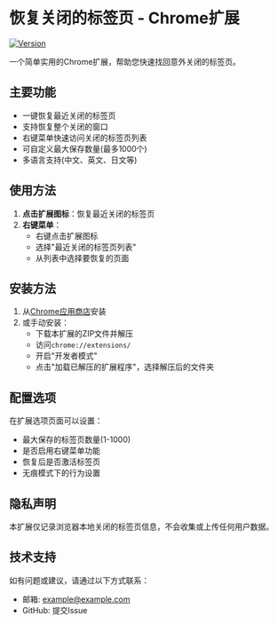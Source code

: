 # 恢复关闭的标签页 - Chrome扩展

[![Version](https://img.shields.io/badge/version-3.6-blue)]()

一个简单实用的Chrome扩展，帮助您快速找回意外关闭的标签页。

## 主要功能

- 一键恢复最近关闭的标签页
- 支持恢复整个关闭的窗口
- 右键菜单快速访问关闭的标签页列表
- 可自定义最大保存数量(最多1000个)
- 多语言支持(中文、英文、日文等)

## 使用方法

1. **点击扩展图标**：恢复最近关闭的标签页
2. **右键菜单**：
   - 右键点击扩展图标
   - 选择"最近关闭的标签页列表"
   - 从列表中选择要恢复的页面

## 安装方法

1. 从[Chrome应用商店](https://chromewebstore.google.com/detail/%E6%81%A2%E5%A4%8D%E5%85%B3%E9%97%AD%E7%9A%84%E6%A0%87%E7%AD%BE%E9%A1%B5/kmnmkpgmneeokldcmfcgjppgpcfecoed)安装
2. 或手动安装：
   - 下载本扩展的ZIP文件并解压
   - 访问`chrome://extensions/`
   - 开启"开发者模式"
   - 点击"加载已解压的扩展程序"，选择解压后的文件夹

## 配置选项

在扩展选项页面可以设置：

- 最大保存的标签页数量(1-1000)
- 是否启用右键菜单功能
- 恢复后是否激活标签页
- 无痕模式下的行为设置

## 隐私声明

本扩展仅记录浏览器本地关闭的标签页信息，不会收集或上传任何用户数据。

## 技术支持

如有问题或建议，请通过以下方式联系：
- 邮箱: example@example.com
- GitHub: 提交Issue
